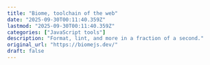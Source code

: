 ```yaml
---
title: "Biome, toolchain of the web"
date: "2025-09-30T00:11:40.359Z"
lastmod: "2025-09-30T00:11:40.359Z"
categories: ["JavaScript tools"]
description: "Format, lint, and more in a fraction of a second."
original_url: "https://biomejs.dev/"
draft: false
---
```

